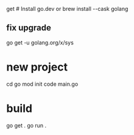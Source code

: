 get # Install
go.dev
or 
brew install --cask golang
## fix upgrade
go get -u golang.org/x/sys

# new project
cd <project name>
go mod init <project name>
code main.go

# build
go get .
go run .


